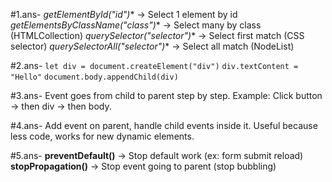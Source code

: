 #1.ans-
*getElementById("id")** → Select 1 element by id
*getElementsByClassName("class")** → Select many by class (HTMLCollection)
*querySelector("selector")** → Select first match (CSS selector)
*querySelectorAll("selector")** → Select all match (NodeList)


#2.ans-
`let div = document.createElement("div")`
`div.textContent = "Hello"`
`document.body.appendChild(div)`


#3.ans-
Event goes from child to parent step by step.
Example: Click button → then div → then body.


#4.ans-
Add event on parent, handle child events inside it.
Useful because less code, works for new dynamic elements.


#5.ans-
**preventDefault()** → Stop default work (ex: form submit reload)
**stopPropagation()** → Stop event going to parent (stop bubbling)
